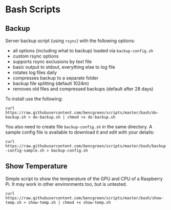 # Bash Scripts

## Backup

Server backup script (using `rsync`) with the following options:

- all options (including what to backup) loaded via `backup-config.sh`
- custom rsync options
- supports rsync exclusions by text file
- basic output to stdout, everything else to log file
- rotates log files daily
- compresses backup to a separate folder
- backup file splitting (default 1024m)
- removes old files and compressed backups (default after 28 days)

To install use the following:

`curl https://raw.githubusercontent.com/bencgreen/scripts/master/bash/do-backup.sh > do-backup.sh | chmod +x do-backup.sh`

You also need to create file `backup-config.sh` in the same directory.  A sample config file is available to download it
and edit with your details:

`curl https://raw.githubusercontent.com/bencgreen/scripts/master/bash/backup-config-sample.sh > backup-config.sh`

## Show Temperature

Simple script to show the temperature of the GPU and CPU of a Raspberry Pi.  It may work in other environments too,
but is untested.

`curl https://raw.githubusercontent.com/bencgreen/scripts/master/bash/show-temp.sh > show-temp.sh | chmod +x show-temp.sh`